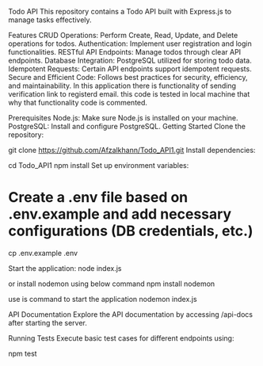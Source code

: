 
Todo API
This repository contains a Todo API built with Express.js to manage tasks effectively.

Features
CRUD Operations: Perform Create, Read, Update, and Delete operations for todos.
Authentication: Implement user registration and login functionalities.
RESTful API Endpoints: Manage todos through clear API endpoints.
Database Integration: PostgreSQL utilized for storing todo data.
Idempotent Requests: Certain API endpoints support idempotent requests.
Secure and Efficient Code: Follows best practices for security, efficiency, and maintainability.
In this application there is functionality of sending verification link to registerd email. this code is tested in local machine that why that functionality code is commented.


Prerequisites
Node.js: Make sure Node.js is installed on your machine.
PostgreSQL: Install and configure PostgreSQL.
Getting Started
Clone the repository:


git clone https://github.com/Afzalkhann/Todo_API1.git
Install dependencies:

cd Todo_API1
npm install
Set up environment variables:


# Create a .env file based on .env.example and add necessary configurations (DB credentials, etc.)
cp .env.example .env

Start the application:
node index.js

or install nodemon using below command 
npm install nodemon

use is command to start the application
nodemon index.js

API Documentation
Explore the API documentation by accessing /api-docs after starting the server.


Running Tests
Execute basic test cases for different endpoints using:

npm test

